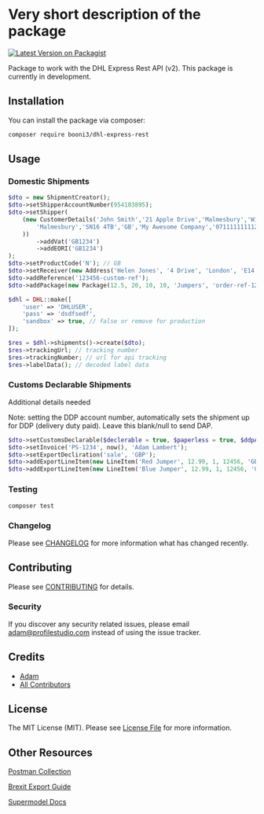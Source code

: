 # Very short description of the package

[![Latest Version on Packagist](https://img.shields.io/packagist/v/booni3/dhl-express-rest.svg?style=flat-square)](https://packagist.org/packages/booni3/dhl-express-rest)

Package to work with the DHL Express Rest API (v2). This package is currently in development. 

## Installation

You can install the package via composer:

```bash
composer require booni3/dhl-express-rest
```

## Usage

### Domestic Shipments
```php
$dto = new ShipmentCreator();
$dto->setShipperAccountNumber(954103895);
$dto->setShipper(
    (new CustomerDetails('John Smith','21 Apple Drive','Malmesbury','Wiltshire',
        'Malmesbury','SN16 4TB','GB','My Awesome Company','071111111112','a@b.com',
    ))
        ->addVat('GB1234')
        ->addEORI('GB1234')
);
$dto->setProductCode('N'); // GB
$dto->setReceiver(new Address('Helen Jones', '4 Drive', 'London', 'E14 8DW', 'GB'));
$dto->addReference('123456-custom-ref');
$dto->addPackage(new Package(12.5, 20, 10, 10, 'Jumpers', 'order-ref-1244'));

$dhl = DHL::make([
    'user' => 'DHLUSER',
    'pass' => 'dsdfsedf',
    'sandbox' => true, // false or remove for production
]);

$res = $dhl->shipments()->create($dto);
$res->trackingUrl; // tracking number
$res->trackingNumber; // url for api tracking
$res->labelData(); // decoded label data
```
### Customs Declarable Shipments

Additional details needed

Note: setting the DDP account number, automatically sets the shipment up for DDP (delivery duty paid). Leave this blank/null to send DAP.
```php
$dto->setCustomsDeclarable($declerable = true, $paperless = true, $ddpAccountNumber = 12345678);
$dto->setInvoice('PS-1234', now(), 'Adam Lambert');
$dto->setExportDecliration('sale', 'GBP');
$dto->addExportLineItem(new LineItem('Red Jumper', 12.99, 1, 12456, 'GB', 12));
$dto->addExportLineItem(new LineItem('Blue Jumper', 12.99, 1, 12456, 'GB', 12));
```

### Testing

``` bash
composer test
```

### Changelog

Please see [CHANGELOG](CHANGELOG.md) for more information what has changed recently.

## Contributing

Please see [CONTRIBUTING](CONTRIBUTING.md) for details.

### Security

If you discover any security related issues, please email adam@profilestudio.com instead of using the issue tracker.

## Credits

- [Adam](https://github.com/booni3)
- [All Contributors](../../contributors)

## License

The MIT License (MIT). Please see [License File](LICENSE.md) for more information.

## Other Resources

[Postman Collection](https://www.getpostman.com/collections/60a3a325988c8b0fcc17)

[Brexit Export Guide](https://dhlguide.co.uk/wp-content/uploads/2020/09/DHL_BREXIT-BREXIT_ESS_GUIDE-1.pdf)

[Supermodel Docs](https://supermodel.io/logistics/express)
